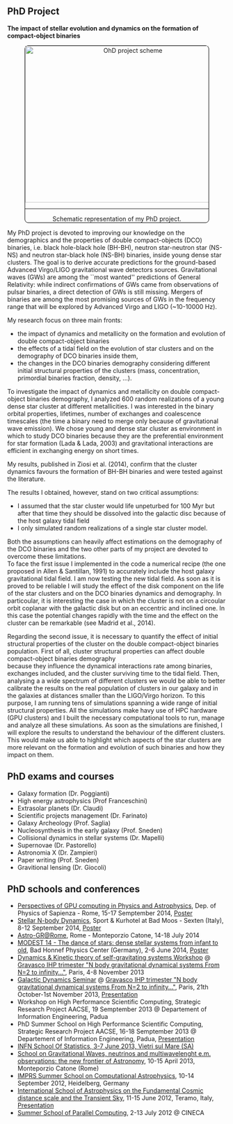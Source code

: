 <!-- 
.. link: 
.. description: 
.. tags: 
.. date: 2013/10/31 09:14:34
.. title: PhD
.. slug: phd
-->

## PhD Project

**The impact of stellar evolution and dynamics on the formation of 
compact-object binaries**

<center>
<figure>
<div style="border:1px solid black;border-radius: 8px">
<!--![GPU Rome slide](../../files/ziosi-GPU-Rome.gif "Presentation of my poster at a conference in Rome in 2014 that summarize my research.")-->
<img src="../../files/PhDProjectScheme.svg" alt="OhD project scheme" style="width:480px;height:360px">
<figcaption>
<hr> Schematic representation of my PhD project.
</figcaption>
</div>
</figure>

</center>

My PhD project is devoted to improving our knowledge on the demographics 
and the properties of double compact-objects (DCO) binaries, i.e. black hole-black hole (BH-BH), 
neutron star-neutron star (NS-NS) and neutron star-black hole (NS-BH) binaries, inside young dense star clusters.
The goal is to derive accurate predictions for the ground-based Advanced Virgo/LIGO gravitational wave detectors sources.
Gravitational waves (GWs) are among the ``most wanted'' predictions of General 
Relativity: while indirect confirmations of GWs came from observations of pulsar 
binaries, a direct detection of GWs is still missing.
Mergers of binaries 
are among the most promising sources of GWs in the frequency range that will be 
explored by Advanced Virgo and LIGO (~10-10000 Hz). 

My research focus on three main fronts: 

* the impact of dynamics and metallicity on 
the formation and evolution of double compact-object binaries
* the effects 
of a tidal field on the evolution of star clusters and on the
demography of DCO binaries inside them, 
* the changes in the DCO binaries demography 
considering different initial structural properties of the clusters (mass, concentration,
primordial binaries fraction, density, ...).

To investigate the impact of dynamics and metallicity on double compact-object binaries demography, 
I analyzed 600 random realizations of a young dense star cluster at different metallicities. 
I was interested in the binary orbital properties, lifetimes, number of exchanges and coalescence timescales 
(the time a binary need to merge only because of gravitational wave emission).
We chose young and dense star cluster as environment in which to study DCO binaries 
because they are the preferential 
environment for star formation (Lada & Lada, 2003) and gravitational interactions are efficient in exchanging 
energy on short times. 

My results, published in Ziosi et al. (2014), confirm that the cluster dynamics 
favours the formation of BH-BH binaries and were tested against the literature.    

The results I obtained, however, stand on two critical assumptions: 

* I assumed that the 
star cluster would life unpeturbed for 100 Myr but after that time they should be 
dissolved into the galactic disc because of the host galaxy tidal field
* I only simulated random realizations of a single star cluster model.

Both the assumptions can heavily affect estimations on the demography of the DCO binaries 
and the two other parts of my project are devoted to overcome these limitations.    
To face the first issue I implemented in the code
a numerical recipe (the one proposed in Allen & Santillan, 1991) to accurately include the host galaxy gravitational tidal field. 
I am now testing the new tidal field. As soon as it is proved to 
be reliable I will study the effect of the disk component on the life 
of the star clusters and on the DCO binaries dynamics and demography.
In particoular, it is interesting the case in which the cluster is not on a circoular orbit 
coplanar with the galactic disk but on an eccentric and inclined one.
In this case the potential changes rapidly with the time and the effect on the cluster can be 
remarkable (see Madrid et al., 2014).

Regarding the second issue, it is necessary to quantify the effect of initial 
structural properties of the cluster on the double compact-object binaries population.
First of all, cluster structural properties can affect double compact-object binaries demography  
because they influence the dynamical interactions rate among binaries, exchanges included, 
and the cluster surviving time to the tidal field.
Then, analysing a a wide spectrum of different clusters we would be able to 
better calibrate the results on the real population of clusters in our galaxy and 
in the galaxies at distances smaller than the LIGO/Virgo horizon.
To this purpose, I am running tens of simulations spanning a wide range of initial 
structural properties.  All the simulations make havy use of HPC hardware (GPU clusters) and 
I built the necessary computational tools to run, manage and analyze all these simulations.
As soon as the simulations are finished, I will explore the results to understand the behaviour of the different clusters.
This would make us able to highlight which aspects of the star clusters 
are more relevant on the formation and evolution of such binaries and how they impact on them.



## PhD exams and courses 

* Galaxy formation (Dr. Poggianti)
* High energy astrophysics (Prof Franceschini)
* Extrasolar planets (Dr. Claudi)
* Scientific projects management (Dr. Farinato)
* Galaxy Archeology (Prof. Saglia)
* Nucleosynthesis in the early galaxy (Prof. Sneden)
* Collisional dynamics in stellar systems (Dr. Mapelli)
* Supernovae (Dr. Pastorello)
* Astronomia X (Dr. Zampieri)
* Paper writing (Prof. Sneden)
* Gravitional lensing (Dr. Giocoli)

## PhD schools and conferences

* [Perspectives of GPU computing in Physics and Astrophysics](http://www.roma1.infn.it/conference/GPU2014/), Dep. of Physics of Sapienza - Rome, 15-17 Semptember 2014, [Poster](../files/Presentations/2014-ZiosiRomaGPU)
* [Stellar N-body Dynamics](http://www.sexten-cfa.eu/conferences/2014/details/42-stellar-n-body-dynamics), Sport & Kurhotel at Bad Moos - Sexten (Italy), 8-12 September 2014, [Poster](../files/Presentations/2014-ZiosiSestoNBody.pdf)
* [Astro-GR@Rome](http://members.aei.mpg.de/amaro-seoane/astro-gr-rome), Rome - Monteporzio Catone, 14-18 July 2014
* [MODEST 14 - The dance of stars: dense stellar systems from infant to old](http://www.astro.uni-bonn.de/~sambaran/DS2014/), Bad Honnef Physics Center (Germany), 2-6 June 2014, [Poster](../files/Presentations/2014-ZiosiMODEST14.pdf)
* [Dynamics & Kinetic theory of self-gravitating systems Workshop](http://uma.ensta-paristech.fr/conf/gravasco/W2.html) @ [Gravasco IHP trimester "N body gravitational dynamical systems From N=2 to infinity..."](http://uma.ensta-paristech.fr/conf/gravasco/home.html), Paris, 4-8 November 2013
* [Galactic Dynamics Seminar](http://uma.ensta-paristech.fr/conf/gravasco/P3.html) @ [Gravasco IHP trimester "N body gravitational 
dynamical systems From N=2 to infinity..."](http://uma.ensta-paristech.fr/conf/gravasco/home.html), Paris, 21th October-1st November 2013, [Presentation](../files/Presentations/2013-11-08-Gravasco-Ziosi_NO_appendix.pdf)
* Workshop on High Performance Scientific Computing, Strategic Research Project AACSE, 19 Semptember 2013 @ Departement of Information Engineering, Padua
* PhD Summer School on High Performance Scientific Computing, Strategic Research Project AACSE, 16-18 Semptember 2013 @ Departement of Information Engineering, Padua, [Presentation]()
* [INFN School Of Statistics, 3-7 June 2013, Vietri sul Mare (SA)](http://agenda.infn.it/conferenceDisplay.py?confId=5719)
* [School on Gravitational Waves, neutrinos 
and multiwavelenght e.m. observations: the new frontier of Astronomy](http://www.roma1.infn.it/teongrav/VESF/SCHOOL2013_WEBSITE/Vesf_School.html), 10-15 April 2013, Monteporzio Catone (Rome)
* [IMPRS Summer School on Computational Astrophysics](http://www.mpia.de/imprs-hd/SummerSchools/2012/), 10-14 September 2012, Heidelberg, Germany
* [International School of Astrophysics on the Fundamental Cosmic distance scale and the Transient Sky](http://isa2012.oa-teramo.inaf.it/index.php/home), 11-15 June 2012, Teramo, Italy, [Presentation]()
* [Summer School of Parallel Computing](http://www.cineca.it/it/content/summer-school-parallel-computing), 2-13 July 2012 @ CINECA


